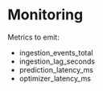 # Monitoring

Metrics to emit:
- ingestion_events_total
- ingestion_lag_seconds
- prediction_latency_ms
- optimizer_latency_ms
